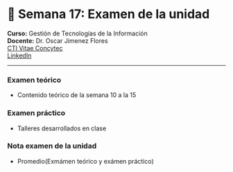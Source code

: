 # 🧩 **Semana 17: Examen de la unidad**

**Curso:** Gestión de Tecnologías de la Información  
**Docente:** Dr. Oscar Jimenez Flores  
[CTI Vitae Concytec](https://www.google.com/url?sa=t&source=web&rct=j&opi=89978449&url=https://ctivitae.concytec.gob.pe/appDirectorioCTI/VerDatosInvestigador.do%3Fid_investigador%3D33398&ved=2ahUKEwi7_KSu8s2MAxWwIbkGHfcFN3EQFnoECA0QAQ&usg=AOvVaw1VPrJTyH8Dl3P6q-qEHKEY)  
[LinkedIn](https://www.linkedin.com/in/oscar-jimenez-flores/)


---

### **Examen teórico**
- Contenido teórico de la semana 10 a la 15

### **Examen práctico**
- Talleres desarrollados en clase

### **Nota examen de la unidad**
- Promedio(Exmámen teórico y exámen práctico)

